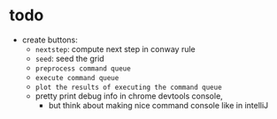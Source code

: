 
# todo

- create buttons:
  - `nextstep`: compute next step in conway rule
  - `seed`: seed the grid
  - `preprocess command queue`
  - `execute command queue`
  - `plot the results of executing the command queue`
  - pretty print debug info in chrome devtools console, 
    - but think about making nice command console like in intelliJ
  
